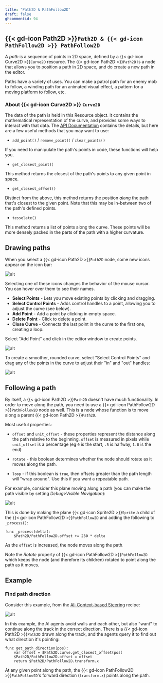 ```yaml
---
title: "Path2D & PathFollow2D"
draft: false
ghcommentid: 94
---
```


## {{< gd-icon Path2D >}}`Path2D & {{< gd-icon PathFollow2D >}} PathFollow2D`

A *path* is a sequence of points in 2D space, defined by a {{< gd-icon Curve2D >}}`Curve2D` resource. The {{< gd-icon Path2D >}}`Path2D` is a node that allows you to position a path in 2D space, and do create a new path in the editor.

Paths have a variety of uses. You can make a patrol path for an enemy mob to follow, a winding path for an animated visual effect, a pattern for a moving platform to follow, etc.

### About {{< gd-icon Curve2D >}} `Curve2D`

The data of the path is held in this Resource object. It contains the mathematical representation of the curve, and provides some ways to interact with that data. The [API Documentation](https://docs.godotengine.org/en/stable/classes/class_curve2d.html) contains the details, but here are a few useful methods that you may want to use:

* `add_point()` / `remove_point()` / `clear_points()`

If you need to manipulate the path's points in code, these functions will help you.

* `get_closest_point()`

This method returns the closest of the path's points to any given point in space.

* `get_closest_offset()`

Distinct from the above, this method returns the position *along* the path that's closest to the given point. Note that this may be in-between two of the path's defined points.

* `tesselate()`

This method returns a list of points along the curve. These points will be more densely packed in the parts of the path with a higher curvature.

## Drawing paths

When you select a {{< gd-icon Path2D >}}`Path2D` node, some new icons appear on the icon bar:

![alt](/godot_recipes/3.x/img/kyn_path2d_01.png)

Selecting one of these icons changes the behavior of the mouse cursor. You can hover over them to see their names.

* **Select Points** - Lets you move existing points by clicking and dragging.
* **Select Control Points** - Adds control handles to a point, allowing you to adjust the curve (see below).
* **Add Point** - Add a point by clicking in empty space.
* **Delete Point** - Click to delete a point.
* **Close Curve** - Connects the last point in the curve to the first one, creating a loop.

Select "Add Point" and click in the editor window to create points.

![alt](/godot_recipes/3.x/img/kyn_path2d_02.png)

To create a smoother, rounded curve, select "Select Control Points" and drag any of the points in the curve to adjust their "in" and "out" handles:

![alt](/godot_recipes/3.x/img/kyn_path2d_03.png)

## Following a path

By itself, a {{< gd-icon Path2D >}}`Path2D` doesn't have much functionality. In order to move along the path, you need to use a {{< gd-icon PathFollow2D >}}`PathFollow2D` node as well. This is a node whose function is to move along a parent {{< gd-icon Path2D >}}`Path2D`.

Most useful properties:

* `offset` and `unit_offset` - these properties represent the distance along the path relative to the beginning. `offset` is measured in pixels while `unit_offset` is a percentage (eg `0` is the start, `.5` is halfway, `1.0` is the end)

* `rotate` - this boolean determines whether the node should rotate as it moves along the path.

* `loop` - if this boolean is `true`, then offsets greater than the path length will "wrap around". Use this if you want a repeatable path.

For example, consider this plane moving along a path (you can make the path visible by setting *Debug>Visible Navigation*):

![alt](/godot_recipes/3.x/img/kyn_path2d_04.gif)

This is done by making the plane {{< gd-icon Sprite2D >}}`Sprite` a child of the {{< gd-icon PathFollow2D >}}`PathFollow2D` and adding the following to `_process()`:

```gdscript
func _process(delta):
    $Path2D/PathFollow2D.offset += 250 * delta
```

As the `offset` is increased, the node moves along the path.

Note the *Rotate* property of {{< gd-icon PathFollow2D >}}`PathFollow2D` which keeps the node (and therefore its children) rotated to point along the path as it moves.

## Example

### Find path direction

Consider this example, from the [AI: Context-based Steering](/godot_recipes/3.x/ai/context_map/) recipe:

![alt](/godot_recipes/3.x/img/ai_context_10.gif)

In this example, the AI agents avoid walls and each other, but also "want" to continue along the track in the correct direction. There is a {{< gd-icon Path2D >}}`Path2D` drawn along the track, and the agents query it to find out what direction it's pointing:

```gdscript
func get_path_direction(pos):
    var offset = $Path2D.curve.get_closest_offset(pos)
    $Path2D/PathFollow2D.offset = offset
    return $Path2D/PathFollow2D.transform.x
```

At any given point along the path, the {{< gd-icon PathFollow2D >}}`PathFollow2D`'s forward direction (`transform.x`) points along the path.

<!-- ## Related recipes

- [Interpolated Camera](/godot_recipes/3.x/3d/interpolated_camera/)
- [Inputs: Introduction](/godot_recipes/3.x/input/input_intro/)
- [KinematicBody: Movement](/godot_recipes/3.x/3d/kinematic_body/) -->

<!-- #### Like video?

{{< youtube Lx2d5cgMj5U >}} -->